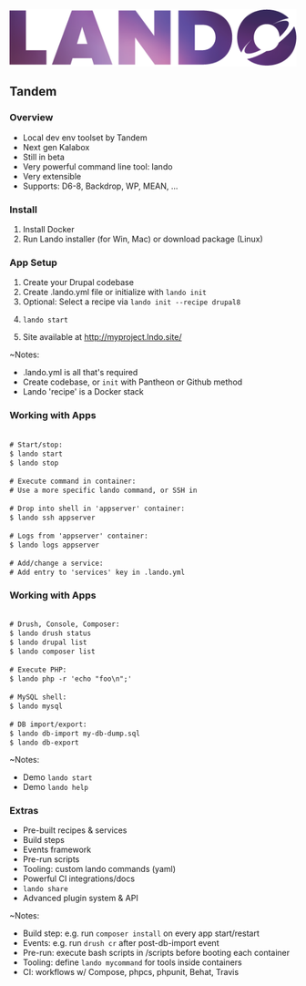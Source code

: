 ![Lando](slides/img/logo-lando.png)

## Tandem


### Overview

* Local dev env toolset by Tandem
* Next gen Kalabox
* Still in beta
* Very powerful command line tool: lando
* Very extensible
* Supports: D6-8, Backdrop, WP, MEAN, ...


### Install

1. Install Docker
1. Run Lando installer (for Win, Mac) or download package (Linux)


### App Setup

1. Create your Drupal codebase
1. Create .lando.yml file or initialize with ```lando init```
1. Optional: Select a recipe via ```lando init --recipe drupal8```
1. <pre><code class="bash" data-trim data-noescape>lando start</code></pre>
1. Site available at http://myproject.lndo.site/

~Notes:
* .lando.yml is all that's required
* Create codebase, or `init` with Pantheon or Github method
* Lando 'recipe' is a Docker stack


### Working with Apps

 <pre><code class="bash" data-trim data-noescape>
# Start/stop:
$ lando start
$ lando stop

# Execute command in container:
# Use a more specific lando command, or SSH in

# Drop into shell in 'appserver' container:
$ lando ssh appserver

# Logs from 'appserver' container:
$ lando logs appserver

# Add/change a service:
# Add entry to 'services' key in .lando.yml
</code></pre>


### Working with Apps

<pre><code class="bash" data-trim data-noescape>
# Drush, Console, Composer:
$ lando drush status
$ lando drupal list
$ lando composer list

# Execute PHP:
$ lando php -r 'echo "foo\n";'

# MySQL shell:
$ lando mysql

# DB import/export:
$ lando db-import my-db-dump.sql
$ lando db-export
</code></pre>

~Notes:
* Demo `lando start`
* Demo `lando help`


### Extras

* Pre-built recipes & services
* Build steps
* Events framework
* Pre-run scripts
* Tooling: custom lando commands (yaml)
* Powerful CI integrations/docs
* `lando share`
* Advanced plugin system & API

~Notes:
* Build step: e.g. run `composer install` on every app start/restart
* Events: e.g. run `drush cr` after post-db-import event
* Pre-run: execute bash scripts in /scripts before booting each container
* Tooling: define `lando mycommand` for tools inside containers
* CI: workflows w/ Compose, phpcs, phpunit, Behat, Travis
